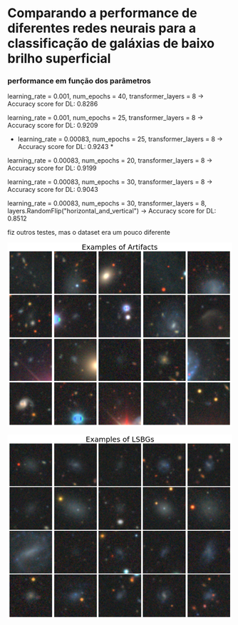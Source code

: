# Comparando a performance de diferentes redes neurais para a classificação de galáxias de baixo brilho superficial

### performance em função dos parâmetros

learning_rate = 0.001, num_epochs = 40, transformer_layers = 8 -> Accuracy score for DL: 0.8286

learning_rate = 0.001, num_epochs = 25, transformer_layers = 8 -> Accuracy score for DL: 0.9209

* learning_rate = 0.00083, num_epochs = 25, transformer_layers = 8 -> Accuracy score for DL: 0.9243 *

learning_rate = 0.00083, num_epochs = 20, transformer_layers = 8 -> Accuracy score for DL: 0.9199

learning_rate = 0.00083, num_epochs = 30, transformer_layers = 8 -> Accuracy score for DL: 0.9043

learning_rate = 0.00083, num_epochs = 30, transformer_layers = 8, layers.RandomFlip("horizontal_and_vertical")  -> Accuracy score for DL: 0.8512


fiz outros testes, mas o dataset era um pouco diferente


![alt text](https://github.com/Manuelstv/VIT-LSBGs/blob/main/img_artifacts.png?raw=true)

![alt text](https://github.com/Manuelstv/VIT-LSBGs/blob/main/img_lsbgs.png?raw=true)
